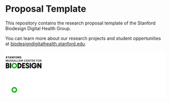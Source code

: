 <!--

This source file is part of the Stanford Biodesign Digital Health Group organization

SPDX-FileCopyrightText: 2023 Stanford University and the project authors (see CONTRIBUTORS.md)

SPDX-License-Identifier: MIT

-->

# Proposal Template

This repository contains the research proposal template of the Stanford Biodesign Digital Health Group.

You can learn more about our research projects and student oppertunities at [biodesigndigitalhealth.stanford.edu](https://biodesigndigitalhealth.stanford.edu).


![Stanford Byers Center for Biodesign Logo](https://raw.githubusercontent.com/StanfordBDHG/.github/main/assets/biodesign-footer-light.png#gh-light-mode-only)
![Stanford Byers Center for Biodesign Logo](https://raw.githubusercontent.com/StanfordBDHG/.github/main/assets/biodesign-footer-dark.png#gh-dark-mode-only)

